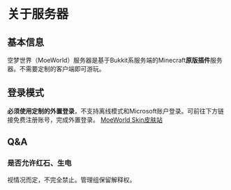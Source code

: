 # 关于服务器
## 基本信息
空梦世界（MoeWorld）服务器是基于Bukkit系服务端的Minecraft**原版插件**服务器。不需要定制的客户端即可游玩。

## 登录模式
**必须使用定制的外置登录**，不支持离线模式和Microsoft账户登录。可前往下方链接免费注册账号，完成外置登录。
[MoeWorld Skin皮肤站](https://skin.moeworld.top)

## Q&A

### 是否允许红石、生电
视情况而定，不完全禁止。管理组保留解释权。
